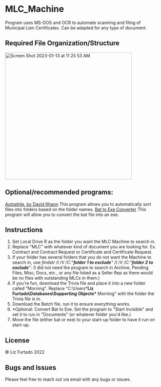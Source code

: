 # MLC_Machine
Program uses MS-DOS and OCR to automate scanning and filing of Municipal Lien Certificates. Can be adapted for any type of document. 

## Required File Organization/Structure
<img width="415" alt="Screen Shot 2023-01-13 at 11 25 53 AM" src="https://user-images.githubusercontent.com/81473881/212370091-c8aa7a48-ae6c-4422-b81c-4e47f4e13808.png">

## Optional/recommended programs:
[Autophile, by David Khann](http://davidkann.blogspot.com/2014/07/autophile-automatically-sort-files-into.html)
This program allows you to automatically sort files into folders based on the folder names. 
[Bat to Exe Converter](https://www.battoexeconverter.com/)
This program will allow you to convert the bat file into an exe.

## Instructions
1. Set Local Drive R as the folder you want the MLC Machine to search in. 
2. Replace "MLC" with whatever kind of document you are looking for. Ex. Contract and Contract Request or Certificate and Certificate Request. 
3. If your folder has several folders that you do not want the Machine to search in, use *findstr /I /V /C:"**folder 1 to exclude**" /I /V /C:"**folder 2 to exclude**"*. (I did not need the program to search in Archive, Pending Files, Misc, Docs, etc., or any file listed as a Seller Rep as there would be no files with outstanding MLCs in them.)
4. If you're fun, download the Trivia file and place it into a new folder called "Morning". Replace "C:\Users\***Liz Furtado\Databases\Supporting Objects\*** Morning" with the folder the Trivia file is in. 
5. Download the Batch file, run it to ensure everything works.
6. *Optional: Convert Bat to Exe. Set the program to "Start Invisible" and set it to run in "Documents" (or whatever folder you'd like.)
7. Move the file (either bat or exe) to your start-up folder to have it run on start-up. 

## License
© Liz Furtado 2022

## Bugs and Issues
Please feel free to reach out via email with any bugs or issues. 
